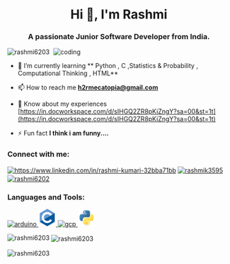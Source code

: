 <h1 align="center">Hi 👋, I'm Rashmi </h1>
<h3 align="center">A passionate Junior Software Developer from India.</h3>
<img align="right" alt="coding" width="400" scr=" https://blog.commlabindia.com/wp-content/uploads/2021/09/animated-gifs-corporate-training.gif">

<p align="left"> <img src="https://komarev.com/ghpvc/?username=rashmi6203&label=Profile%20views&color=0e75b6&style=flat" alt="rashmi6203" /> </p>

- 🌱 I’m currently learning ** Python , C ,Statistics & Probability , Computational Thinking , HTML**

- 📫 How to reach me **h2rmecatopia@gmail.com**

- 📄 Know about my experiences [https://in.docworkspace.com/d/sIHGQ2ZR8pKiZngY?sa=00&st=1t](https://in.docworkspace.com/d/sIHGQ2ZR8pKiZngY?sa=00&st=1t)

- ⚡ Fun fact **I think i am funny....**

<h3 align="left">Connect with me:</h3>
<p align="left">
<a href="https://linkedin.com/in/https://www.linkedin.com/in/rashmi-kumari-32bba71bb" target="blank"><img align="center" src="https://raw.githubusercontent.com/rahuldkjain/github-profile-readme-generator/master/src/images/icons/Social/linked-in-alt.svg" alt="https://www.linkedin.com/in/rashmi-kumari-32bba71bb" height="30" width="40" /></a>
<a href="https://www.hackerrank.com/rashmik3595" target="blank"><img align="center" src="https://raw.githubusercontent.com/rahuldkjain/github-profile-readme-generator/master/src/images/icons/Social/hackerrank.svg" alt="rashmik3595" height="30" width="40" /></a>
<a href="https://www.leetcode.com/rashmi6202" target="blank"><img align="center" src="https://raw.githubusercontent.com/rahuldkjain/github-profile-readme-generator/master/src/images/icons/Social/leet-code.svg" alt="rashmi6202" height="30" width="40" /></a>
</p>

<h3 align="left">Languages and Tools:</h3>
<p align="left"> <a href="https://www.arduino.cc/" target="_blank" rel="noreferrer"> <img src="https://cdn.worldvectorlogo.com/logos/arduino-1.svg" alt="arduino" width="40" height="40"/> </a> <a href="https://www.cprogramming.com/" target="_blank" rel="noreferrer"> <img src="https://raw.githubusercontent.com/devicons/devicon/master/icons/c/c-original.svg" alt="c" width="40" height="40"/> </a> <a href="https://cloud.google.com" target="_blank" rel="noreferrer"> <img src="https://www.vectorlogo.zone/logos/google_cloud/google_cloud-icon.svg" alt="gcp" width="40" height="40"/> </a> <a href="https://www.python.org" target="_blank" rel="noreferrer"> <img src="https://raw.githubusercontent.com/devicons/devicon/master/icons/python/python-original.svg" alt="python" width="40" height="40"/> </a> </p>

<p><img align="left" src="https://github-readme-stats.vercel.app/api/top-langs?username=rashmi6203&show_icons=true&locale=en&layout=compact" alt="rashmi6203" /></p>

<p>&nbsp;<img align="center" src="https://github-readme-stats.vercel.app/api?username=rashmi6203&show_icons=true&locale=en" alt="rashmi6203" /></p>

<p><img align="center" src="https://github-readme-streak-stats.herokuapp.com/?user=rashmi6203&" alt="rashmi6203" /></p>
